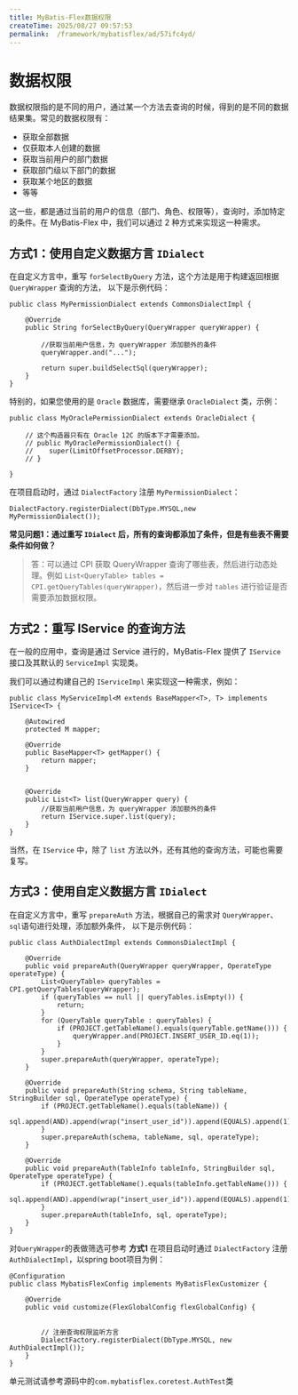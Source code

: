 ```yaml
---
title: MyBatis-Flex数据权限
createTime: 2025/08/27 09:57:53
permalink:  /framework/mybatisflex/ad/57ifc4yd/
---
```

# 数据权限

数据权限指的是不同的用户，通过某一个方法去查询的时候，得到的是不同的数据结果集。常见的数据权限有：

- 获取全部数据
- 仅获取本人创建的数据
- 获取当前用户的部门数据
- 获取部门级以下部门的数据
- 获取某个地区的数据
- 等等

这一些，都是通过当前的用户的信息（部门、角色、权限等），查询时，添加特定的条件。在 MyBatis-Flex 中，我们可以通过 2 种方式来实现这一种需求。

## 方式1：使用自定义数据方言 `IDialect`

在自定义方言中，重写 `forSelectByQuery` 方法，这个方法是用于构建返回根据 `QueryWrapper` 查询的方法， 以下是示例代码：



```
public class MyPermissionDialect extends CommonsDialectImpl {

    @Override
    public String forSelectByQuery(QueryWrapper queryWrapper) {

        //获取当前用户信息，为 queryWrapper 添加额外的条件
        queryWrapper.and("...");

        return super.buildSelectSql(queryWrapper);
    }
}
```

特别的，如果您使用的是 `Oracle` 数据库，需要继承 `OracleDialect` 类，示例：



```
public class MyOraclePermissionDialect extends OracleDialect {

    // 这个构造器只有在 Oracle 12C 的版本下才需要添加。
    // public MyOraclePermissionDialect() {
    //    super(LimitOffsetProcessor.DERBY);
    // }

}
```

在项目启动时，通过 `DialectFactory` 注册 `MyPermissionDialect`：



```
DialectFactory.registerDialect(DbType.MYSQL,new MyPermissionDialect());
```

**常见问题1：通过重写 `IDialect` 后，所有的查询都添加了条件，但是有些表不需要条件如何做？**

> 答：可以通过 CPI 获取 QueryWrapper 查询了哪些表，然后进行动态处理。例如 `List<QueryTable> tables = CPI.getQueryTables(queryWrapper)`，然后进一步对 `tables` 进行验证是否需要添加数据权限。

## 方式2：重写 IService 的查询方法

在一般的应用中，查询是通过 Service 进行的，MyBatis-Flex 提供了 `IService` 接口及其默认的 `ServiceImpl` 实现类。

我们可以通过构建自己的 `IServiceImpl` 来实现这一种需求，例如：



```
public class MyServiceImpl<M extends BaseMapper<T>, T> implements IService<T> {

    @Autowired
    protected M mapper;

    @Override
    public BaseMapper<T> getMapper() {
        return mapper;
    }


    @Override
    public List<T> list(QueryWrapper query) {
        //获取当前用户信息，为 queryWrapper 添加额外的条件
        return IService.super.list(query);
    }
}
```

当然，在 `IService` 中，除了 `list` 方法以外，还有其他的查询方法，可能也需要复写。

## 方式3：使用自定义数据方言 `IDialect`

在自定义方言中，重写 `prepareAuth` 方法，根据自己的需求对 `QueryWrapper`、`sql`语句进行处理，添加额外条件， 以下是示例代码：



```
public class AuthDialectImpl extends CommonsDialectImpl {

    @Override
    public void prepareAuth(QueryWrapper queryWrapper, OperateType operateType) {
        List<QueryTable> queryTables = CPI.getQueryTables(queryWrapper);
        if (queryTables == null || queryTables.isEmpty()) {
            return;
        }
        for (QueryTable queryTable : queryTables) {
            if (PROJECT.getTableName().equals(queryTable.getName())) {
                queryWrapper.and(PROJECT.INSERT_USER_ID.eq(1));
            }
        }
        super.prepareAuth(queryWrapper, operateType);
    }

    @Override
    public void prepareAuth(String schema, String tableName, StringBuilder sql, OperateType operateType) {
        if (PROJECT.getTableName().equals(tableName)) {
            sql.append(AND).append(wrap("insert_user_id")).append(EQUALS).append(1);
        }
        super.prepareAuth(schema, tableName, sql, operateType);
    }

    @Override
    public void prepareAuth(TableInfo tableInfo, StringBuilder sql, OperateType operateType) {
        if (PROJECT.getTableName().equals(tableInfo.getTableName())) {
            sql.append(AND).append(wrap("insert_user_id")).append(EQUALS).append(1);
        }
        super.prepareAuth(tableInfo, sql, operateType);
    }
}
```

对`QueryWrapper`的表做筛选可参考 **方式1** 在项目启动时通过 `DialectFactory` 注册 `AuthDialectImpl`，以spring boot项目为例：



```
@Configuration
public class MybatisFlexConfig implements MyBatisFlexCustomizer {

    @Override
    public void customize(FlexGlobalConfig flexGlobalConfig) {
        

        // 注册查询权限监听方言
        DialectFactory.registerDialect(DbType.MYSQL, new AuthDialectImpl());
    }
}
```

单元测试请参考源码中的`com.mybatisflex.coretest.AuthTest`类